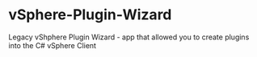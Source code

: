 # vSphere-Plugin-Wizard
Legacy vShphere Plugin Wizard - app that allowed you to create plugins into the C# vSphere Client
